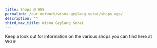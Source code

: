 ```yaml
---
title: Shops @ WGS
permalink: /our-network/wisma-geylang-serai/shops-wgs/
description: ""
third_nav_title: Wisma Geylang Serai
---
```


Keep a look out for information on the various shops you can find here at WGS!